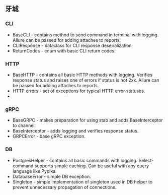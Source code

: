 <h2>牙城</h2>

<h3>CLI</h3>

* BaseCLI - contains method to send command in terminal with logging. Allure can be passed for adding attaches to
  reports.
* CLIResponse - dataclass for CLI response deserialization.
* ReturnCodes - enum with basic CLI return codes.

<h3>HTTP</h3>

* BaseHTTP - contains all basic HTTP methods with logging. Verifies response status and raises one of errors if status
  is not 2xx. Allure can be passed for adding attaches to reports.
* HTTP errors - set of exceptions for typical HTTP error statuses.
* 
<h3>gRPC</h3>

* BaseGRPC - makes preparation for using stab and adds BaseInterceptor to channel.
* BaseInterceptor - adds logging and verifies response status.
* GRPCError - base gRPC exception.

<h3>DB</h3>

* PostgresHelper - contains all basic commands with logging. Select-command supports simple caching. Can be useful with
  any query language like Pypika.
* DatabaseError - simple DB exception.
* Singleton - simple implementation of singleton used in DB helper to prevent unnecessary propagation of connections. 